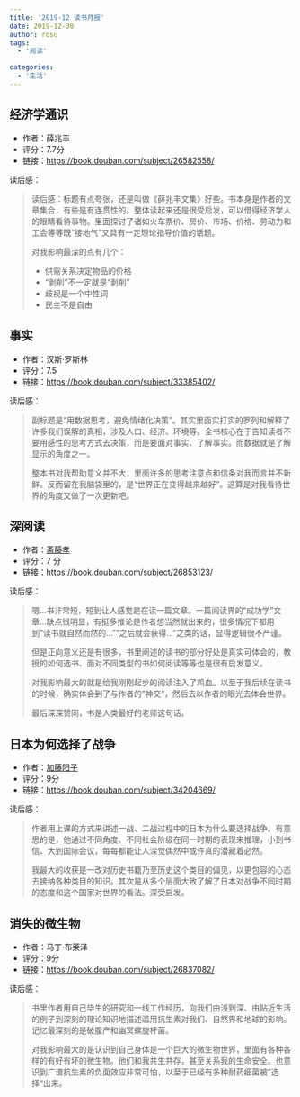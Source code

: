 ```yaml
---
title: '2019-12 读书月报'
date: 2019-12-30
author: rosu
tags:
  - '阅读'

categories:
  - '生活'
---
```


## 经济学通识

- 作者：薛兆丰
- 评分：7.7分
- 链接：https://book.douban.com/subject/26582558/

读后感：

> 读后感：标题有点夸张，还是叫做《薛兆丰文集》好些。书本身是作者的文章集合，有些是有连贯性的。整体读起来还是很受启发，可以借得经济学人的眼睛看待事物。里面探讨了诸如火车票价、房价、市场、价格、劳动力和工会等等既“接地气”又具有一定理论指导价值的话题。
>
> 对我影响最深的点有几个：
>
> - 供需关系决定物品的价格
> - “剥削”不一定就是“剥削”
> - 歧视是一个中性词
> - 民主不是自由



## 事实

- 作者：汉斯·罗斯林
- 评分：7.5
- 链接：https://book.douban.com/subject/33385402/

读后感：

> 副标题是“用数据思考，避免情绪化决策”。其实里面实打实的罗列和解释了许多我们误解的真相，涉及人口、经济、环境等。全书核心在于告知读者不要用感性的思考方式去决策，而是要面对事实、了解事实。而数据就是了解显示的角度之一。
>
> 整本书对我帮助意义并不大，里面许多的思考注意点和信条对我而言并不新鲜。反而留在我脑袋里的，是“世界正在变得越来越好”。这算是对我看待世界的角度又做了一次更新吧。



## 深阅读

- 作者：[斋藤孝](https://book.douban.com/author/268572/)
- 评分：7 分
- 链接：https://book.douban.com/subject/26853123/

读后感：

> 嗯...书非常短，短到让人感觉是在读一篇文章。一篇阅读界的“成功学”文章...缺点很明显，有挺多推论是作者想当然就出来的，很多情况下都用到“读书就自然而然的...”“之后就会获得..."之类的话，显得逻辑很不严谨。
>
> 但是正向意义还是有很多，书里阐述的读书的部分好处是真实可体会的，教授的如何选书、面对不同类型的书如何阅读等等也是很有启发意义。
>
> 对我影响最大的就是给我刚刚起步的阅读注入了鸡血。以至于我后续在读书的时候，确实体会到了与作者的”神交“，然后去以作者的眼光去体会世界。
>
> 最后深深赞同，书是人类最好的老师这句话。



## 日本为何选择了战争

- 作者：[加藤阳子](https://book.douban.com/search/加藤阳子)
- 评分：9分
- 链接：https://book.douban.com/subject/34204669/

读后感：

> 作者用上课的方式来讲述一战、二战过程中的日本为什么要选择战争。有意思的是，他通过不同角度、不同社会阶级在同一时期的表现来推理，小到书信、大到国际会议，每每都能让人深觉偶然中或许真的潜藏着必然。
>
> 我最大的收获是一改对历史书籍乃至历史这个类目的偏见，以更包容的心态去接纳各种类目的知识。其次是从多个层面大致了解了日本对战争不同时期的态度和这个国家对世界的看法。深受启发。



## 消失的微生物

- 作者：马丁·布莱泽
- 评分：9分
- 链接：https://book.douban.com/subject/26837082/

读后感：

> 书里作者用自己毕生的研究和一线工作经历，向我们由浅到深、由贴近生活的例子到深刻的理论知识地描述滥用抗生素对我们、自然界和地球的影响。记忆最深刻的是破腹产和幽冥螺旋杆菌。
>
> 对我影响最大的是认识到自己身体是一个巨大的微生物世界，里面有各种各样的有好有坏的微生物。他们和我共生共存，甚至关系我的生命安全。也意识到广谱抗生素的负面效应非常可怕，以至于已经有多种耐药细菌被”选择“出来。